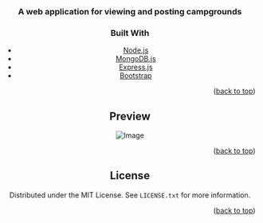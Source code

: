 <br />
<div align="center">
  <a href="https://immense-island-92357.herokuapp.com/">
  </a>
<h3 align="center">A web application for viewing and posting campgrounds</h3>

### Built With

* [Node.js](https://nextjs.org/)
* [MongoDB.js](https://reactjs.org/)
* [Express.js](https://www.mongodb.com/)
* [Bootstrap](https://getbootstrap.com)

<p align="right">(<a href="#top">back to top</a>)</p>

## Preview
  
  ![Image](/public/capture.jpeg)

  
  
  

<p align="right">(<a href="#top">back to top</a>)</p>

<!-- LICENSE -->
## License

Distributed under the MIT License. See `LICENSE.txt` for more information.

<p align="right">(<a href="#top">back to top</a>)</p>
